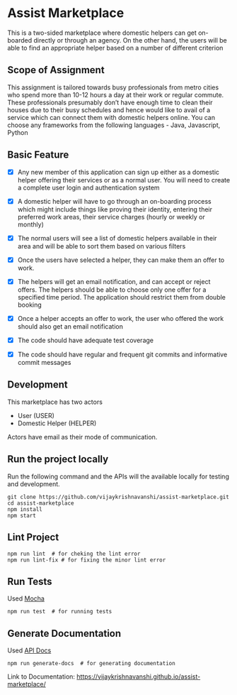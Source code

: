 # Assist Marketplace

This is a two-sided marketplace where domestic helpers can get on-boarded directly or through an agency. On the other hand, the users will be able to find an appropriate helper based on a number of different criterion

## Scope of Assignment

This assignment is tailored towards busy professionals from metro cities who spend more than 10-12 hours a day at their work or regular commute. These professionals presumably don’t have enough time to clean their houses due to their busy schedules and hence would like to avail of a service which can connect them with domestic helpers online. You can choose any frameworks from the following languages - Java, Javascript, Python

## Basic Feature

- [X] Any new member of this application can sign up either as a domestic helper offering their services or as a normal user. You will need to create a complete user login and authentication system

- [X] A domestic helper will have to go through an on-boarding process which might include things like proving their identity, entering their preferred work areas, their service charges (hourly or weekly or monthly)

- [X] The normal users will see a list of domestic helpers available in their area and will be able to sort them based on various filters

- [X] Once the users have selected a helper, they can make them an offer to work.

- [X] The helpers will get an email notification, and can accept or reject offers. The helpers should be able to choose only one offer for a specified time period. The application should restrict them from double booking

- [X] Once a helper accepts an offer to work, the user who offered the work should also get an email notification

- [X] The code should have adequate test coverage

- [X] The code should have regular and frequent git commits and informative commit messages

## Development

This marketplace has two actors

- User (USER)
- Domestic Helper (HELPER)

Actors have email as their mode of communication.

## Run the project locally

Run the following command and the APIs will the available locally for testing and development.

```closure
git clone https://github.com/vijaykrishnavanshi/assist-marketplace.git
cd assist-marketplace
npm install
npm start
```

## Lint Project

```closure
npm run lint  # for cheking the lint error
npm run lint-fix # for fixing the minor lint error
```

## Run Tests

Used [Mocha](https://mochajs.org/)

```closure
npm run test  # for running tests
```

## Generate Documentation

Used [API Docs](http://apidocjs.com/)

```closure
npm run generate-docs  # for generating documentation
```
Link to Documentation: https://vijaykrishnavanshi.github.io/assist-marketplace/


